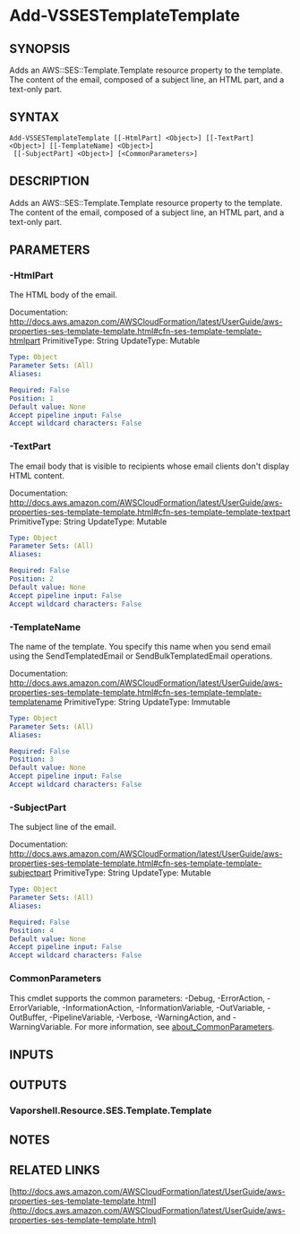 # Add-VSSESTemplateTemplate

## SYNOPSIS
Adds an AWS::SES::Template.Template resource property to the template.
The content of the email, composed of a subject line, an HTML part, and a text-only part.

## SYNTAX

```
Add-VSSESTemplateTemplate [[-HtmlPart] <Object>] [[-TextPart] <Object>] [[-TemplateName] <Object>]
 [[-SubjectPart] <Object>] [<CommonParameters>]
```

## DESCRIPTION
Adds an AWS::SES::Template.Template resource property to the template.
The content of the email, composed of a subject line, an HTML part, and a text-only part.

## PARAMETERS

### -HtmlPart
The HTML body of the email.

Documentation: http://docs.aws.amazon.com/AWSCloudFormation/latest/UserGuide/aws-properties-ses-template-template.html#cfn-ses-template-template-htmlpart
PrimitiveType: String
UpdateType: Mutable

```yaml
Type: Object
Parameter Sets: (All)
Aliases:

Required: False
Position: 1
Default value: None
Accept pipeline input: False
Accept wildcard characters: False
```

### -TextPart
The email body that is visible to recipients whose email clients don't display HTML content.

Documentation: http://docs.aws.amazon.com/AWSCloudFormation/latest/UserGuide/aws-properties-ses-template-template.html#cfn-ses-template-template-textpart
PrimitiveType: String
UpdateType: Mutable

```yaml
Type: Object
Parameter Sets: (All)
Aliases:

Required: False
Position: 2
Default value: None
Accept pipeline input: False
Accept wildcard characters: False
```

### -TemplateName
The name of the template.
You specify this name when you send email using the SendTemplatedEmail or SendBulkTemplatedEmail operations.

Documentation: http://docs.aws.amazon.com/AWSCloudFormation/latest/UserGuide/aws-properties-ses-template-template.html#cfn-ses-template-template-templatename
PrimitiveType: String
UpdateType: Immutable

```yaml
Type: Object
Parameter Sets: (All)
Aliases:

Required: False
Position: 3
Default value: None
Accept pipeline input: False
Accept wildcard characters: False
```

### -SubjectPart
The subject line of the email.

Documentation: http://docs.aws.amazon.com/AWSCloudFormation/latest/UserGuide/aws-properties-ses-template-template.html#cfn-ses-template-template-subjectpart
PrimitiveType: String
UpdateType: Mutable

```yaml
Type: Object
Parameter Sets: (All)
Aliases:

Required: False
Position: 4
Default value: None
Accept pipeline input: False
Accept wildcard characters: False
```

### CommonParameters
This cmdlet supports the common parameters: -Debug, -ErrorAction, -ErrorVariable, -InformationAction, -InformationVariable, -OutVariable, -OutBuffer, -PipelineVariable, -Verbose, -WarningAction, and -WarningVariable. For more information, see [about_CommonParameters](http://go.microsoft.com/fwlink/?LinkID=113216).

## INPUTS

## OUTPUTS

### Vaporshell.Resource.SES.Template.Template
## NOTES

## RELATED LINKS

[http://docs.aws.amazon.com/AWSCloudFormation/latest/UserGuide/aws-properties-ses-template-template.html](http://docs.aws.amazon.com/AWSCloudFormation/latest/UserGuide/aws-properties-ses-template-template.html)

